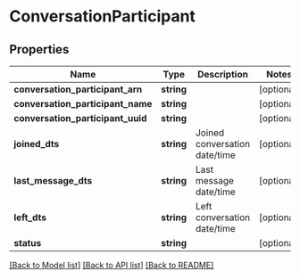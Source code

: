 # ConversationParticipant

## Properties
Name | Type | Description | Notes
------------ | ------------- | ------------- | -------------
**conversation_participant_arn** | **string** |  | [optional] 
**conversation_participant_name** | **string** |  | [optional] 
**conversation_participant_uuid** | **string** |  | [optional] 
**joined_dts** | **string** | Joined conversation date/time | [optional] 
**last_message_dts** | **string** | Last message date/time | [optional] 
**left_dts** | **string** | Left conversation date/time | [optional] 
**status** | **string** |  | [optional] 

[[Back to Model list]](../README.md#documentation-for-models) [[Back to API list]](../README.md#documentation-for-api-endpoints) [[Back to README]](../README.md)


